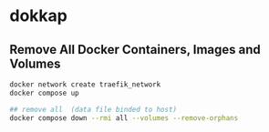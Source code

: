 # dokkap

## Remove All Docker Containers, Images and Volumes

```bash
docker network create traefik_network
docker compose up

## remove all  (data file binded to host)
docker compose down --rmi all --volumes --remove-orphans
```